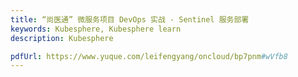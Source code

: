```yaml
---
title: “尚医通” 微服务项目 DevOps 实战 - Sentinel 服务部署
keywords: Kubesphere, Kubesphere learn
description: Kubesphere

pdfUrl: https://www.yuque.com/leifengyang/oncloud/bp7pnm#wVfb8
---
```

